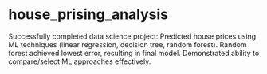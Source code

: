 # house_prising_analysis
Successfully completed data science project: Predicted house prices using ML techniques (linear regression, decision tree, random forest). Random forest achieved lowest error, resulting in final model. Demonstrated ability to compare/select ML approaches effectively.
